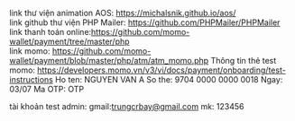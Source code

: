 
link thư viện animation AOS: https://michalsnik.github.io/aos/  
link github thư viện PHP Mailer: https://github.com/PHPMailer/PHPMailer 
link thanh toán online:https://github.com/momo-wallet/payment/tree/master/php  
link momo: https://github.com/momo-wallet/payment/blob/master/php/atm/atm_momo.php 
Thông tin thẻ test momo: https://developers.momo.vn/v3/vi/docs/payment/onboarding/test-instructions
Ho ten: NGUYEN VAN A
So the:  9704 0000 0000 0018
Ngay: 03/07
Ma OTP: OTP

tài khoản test admin: 
gmail:trungcrbay@gmail.com
mk: 123456